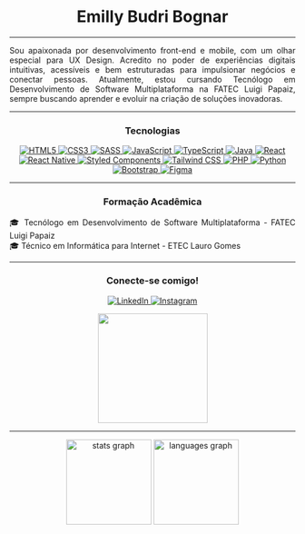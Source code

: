 <div align="center">
  
  <h1> Emilly Budri Bognar </h1>
  
</div>

---

<p align="justify">Sou apaixonada por desenvolvimento front-end e mobile, com um olhar especial para UX Design. Acredito no poder de experiências digitais intuitivas, acessíveis e bem estruturadas para impulsionar negócios e conectar pessoas. Atualmente, estou cursando Tecnólogo em Desenvolvimento de Software Multiplataforma na FATEC Luigi Papaiz, sempre buscando aprender e evoluir na criação de soluções inovadoras.</p>

---

<div align="center">
  <h3>Tecnologias</h3>
</div>

<p align="center">
  <a href="#">
    <img src="https://img.shields.io/badge/html5-%23E34F26.svg?style=for-the-badge&logo=html5&logoColor=white" alt="HTML5">
  </a>
  <a href="#">
    <img src="https://img.shields.io/badge/css3-%231572B6.svg?style=for-the-badge&logo=css3&logoColor=white" alt="CSS3">
  </a>
  <a href="#">
    <img src="https://img.shields.io/badge/sass-%23CC6699.svg?style=for-the-badge&logo=sass&logoColor=white" alt="SASS">
  </a>
  <a href="#">
    <img src="https://img.shields.io/badge/javascript-%23F7DF1E.svg?style=for-the-badge&logo=javascript&logoColor=%23323330" alt="JavaScript">
  </a>
  <a href="#">
    <img src="https://img.shields.io/badge/typescript-%23007ACC.svg?style=for-the-badge&logo=typescript&logoColor=white" alt="TypeScript">
  </a>
  <a href="#">
    <img src="https://img.shields.io/badge/java-%23ED8B00.svg?style=for-the-badge&logo=java&logoColor=white" alt="Java">
  </a>
  <a href="#">
    <img src="https://img.shields.io/badge/react-%2361DAFB.svg?style=for-the-badge&logo=react&logoColor=%2320232a" alt="React">
  </a>
  <a href="#">
    <img src="https://img.shields.io/badge/react_native-%230078D7.svg?style=for-the-badge&logo=react&logoColor=white" alt="React Native">
  </a>
  <a href="#">
    <img src="https://img.shields.io/badge/styled_components-%23DB7093.svg?style=for-the-badge&logo=styled-components&logoColor=white" alt="Styled Components">
  </a>
  <a href="#">
    <img src="https://img.shields.io/badge/tailwind-%2306B6D4.svg?style=for-the-badge&logo=tailwindcss&logoColor=white" alt="Tailwind CSS">
  </a>
  <a href="#">
    <img src="https://img.shields.io/badge/php-%234F5B93.svg?style=for-the-badge&logo=php&logoColor=white" alt="PHP">
  </a>
  <a href="#">
    <img src="https://img.shields.io/badge/python-%233776AB.svg?style=for-the-badge&logo=python&logoColor=white" alt="Python">
  </a>
  <a href="#">
    <img src="https://img.shields.io/badge/bootstrap-%237952B3.svg?style=for-the-badge&logo=bootstrap&logoColor=white" alt="Bootstrap">
  </a>
  <a href="#">
    <img src="https://img.shields.io/badge/figma-%23F24E1E.svg?style=for-the-badge&logo=figma&logoColor=white" alt="Figma">
  </a>
</p>

---

<div align="center">
  <h3>Formação Acadêmica</h3>
</div>

<p align="justify">
  🎓 Tecnólogo em Desenvolvimento de Software Multiplataforma - FATEC Luigi Papaiz<br>
  🎓 Técnico em Informática para Internet - ETEC Lauro Gomes
</p>

---

<div align="center">
  <h3>Conecte-se comigo!</h3>
</div>

<p align="center">
  <a href="https://www.linkedin.com/in/emilly-budri-bognar/" target="_blank">
    <img src="https://img.shields.io/badge/LinkedIn-%230A66C2.svg?style=for-the-badge&logo=linkedin&logoColor=white" alt="LinkedIn">
  </a>
  <a href="https://www.instagram.com/emillybudri/" target="_blank">
    <img src="https://img.shields.io/badge/Instagram-%23E4405F.svg?style=for-the-badge&logo=instagram&logoColor=white" alt="Instagram">
  </a>
</p>

<div align="center">
  <img src="https://64.media.tumblr.com/2cb1077cabf41ca64126cb77a671ba49/590a3fe368398367-1d/s400x600/27a97080bf089ca3ad8fe55f173750cf9a7bb711.gifv" width="193" height="193" />
</div>

---

<div align="center">
  <img src="https://github-readme-stats.vercel.app/api?username=EmillyBudriBognar&hide_title=false&hide_rank=false&show_icons=true&include_all_commits=true&count_private=true&disable_animations=false&theme=dracula&locale=pt-br&hide_border=false&order=1" height="150" alt="stats graph" />
  <img src="https://github-readme-stats.vercel.app/api/top-langs?username=EmillyBudriBognar&locale=en&hide_title=false&layout=compact&card_width=320&langs_count=5&theme=dracula&hide_border=false&order=2" height="150" alt="languages graph" />
</div>
